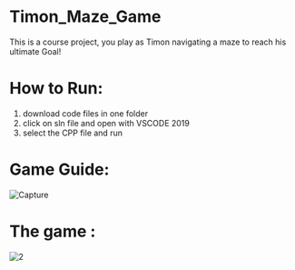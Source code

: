 # Timon_Maze_Game
This is a course project, you play as Timon navigating a maze to reach his ultimate Goal! 
# How to Run:
1. download code files in one folder
2. click on sln file and open with VSCODE 2019
3. select the CPP file and run
# Game Guide:
![Capture](https://github.com/user-attachments/assets/92c338a2-8cb2-401b-967c-9ce60e566354)

# The game :

![2](https://github.com/user-attachments/assets/f6b9edf9-0a95-4089-863b-472ebbd09df3)

